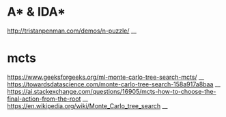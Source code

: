 # A* & IDA*
http://tristanpenman.com/demos/n-puzzle/ __
# mcts
https://www.geeksforgeeks.org/ml-monte-carlo-tree-search-mcts/ __
https://towardsdatascience.com/monte-carlo-tree-search-158a917a8baa __
https://ai.stackexchange.com/questions/16905/mcts-how-to-choose-the-final-action-from-the-root __
https://en.wikipedia.org/wiki/Monte_Carlo_tree_search __
